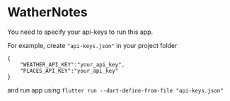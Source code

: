 # WatherNotes

You need to specify your api-keys to run this app.

For example, create `"api-keys.json"` in your project folder

```
{
    "WEATHER_API_KEY":"your_api_key",
    "PLACES_API_KEY":"your_api_key"
}
```

and run app using `flutter run --dart-define-from-file "api-keys.json"`

